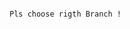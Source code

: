                                                                                                                                         Pls choose rigth Branch !
